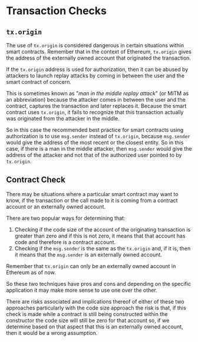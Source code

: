 # Transaction Checks

## `tx.origin`

The use of `tx.origin` is considered dangerous in certain situations within smart contracts. Remember that in the context of Ethereum, `tx.origin` gives the address of the externally owned account that originated the transaction.

If the `tx.origin` address is used for authorization, then it can be abused by attackers to launch replay attacks by coming in between the user and the smart contract of concern.

This is sometimes known as "_man in the middle replay attack_" (or MITM as an abbreviation) because the attacker comes in between the user and the contract, captures the transaction and later replaces it. Because the smart contract uses `tx.origin`, it fails to recognize that this transaction actually was originated from the attacker in the middle. 

So in this case the recommended best practice for smart contracts using authorization is to use `msg.sender` instead of `tx.origin`, because `msg.sender` would give the address of the most recent or the closest entity. So in this case, if there is a man in the middle attacker, then `msg.sender` would give the address of the attacker and not that of the authorized user pointed to by `tx.origin`.

## Contract Check

There may be situations where a particular smart contract may want to know, if the transaction or the call made to it is coming from a contract account or an externally owned account.

There are two popular ways for determining that:

1. Checking if the code size of the account of the originating transaction is greater than zero and if this is not zero, it means that that account has code and therefore is a contract account.
2. Checking if the `msg.sender` is the same as the `tx.origin` and, if it is, then it means that the `msg.sender` is an externally owned account. 

Remember that `tx.origin` can only be an externally owned account in Ethereum as of now.

So these two techniques have pros and cons and depending on the specific application it may make more sense to use one over the other. 

There are risks associated and implications thereof of either of these two approaches particularly with the code size approach the risk is that, if this check is made while a contract is still being constructed within the constructor the code size will still be zero for that account so, if we determine based on that aspect that this is an externally owned account, then it would be a wrong assumption.